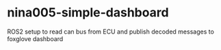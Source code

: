 # nina005-simple-dashboard
ROS2 setup to read can bus from ECU and publish decoded messages to foxglove dashboard
